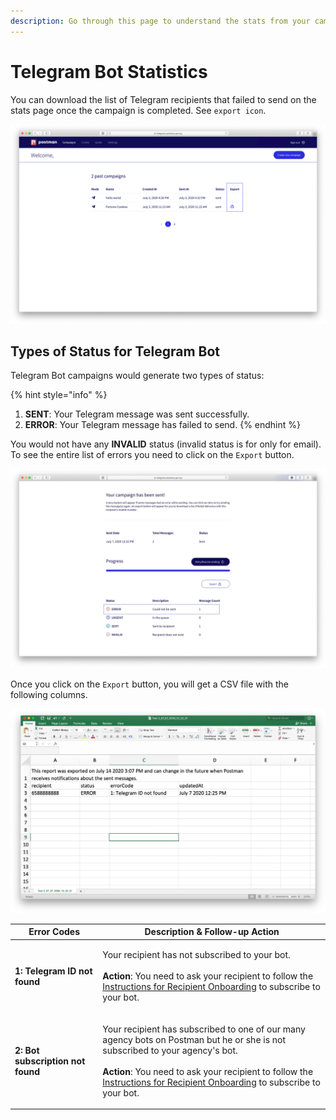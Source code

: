 ```yaml
---
description: Go through this page to understand the stats from your campaign.
---
```


# Telegram Bot Statistics

You can download the list of Telegram recipients that failed to send on the stats page once the campaign is completed. See `export icon`.

![](../../../.gitbook/assets/telegram-stat-export.png)

## Types of Status for Telegram Bot

Telegram Bot campaigns would generate two types of status:

{% hint style="info" %}
1. **SENT**: Your Telegram message was sent successfully.
2. **ERROR**: Your Telegram message has failed to send.
{% endhint %}

You would not have any **INVALID** status (invalid status is for only for email). To see the entire list of errors you need to click on the `Export` button.

![](<../../../.gitbook/assets/postman-telegram-stat-2 (1) (2).jpg>)

Once you click on the `Export` button, you will get a CSV file with the following columns.

![](../../../.gitbook/assets/postman-telegram-stat.jpg)

| Error Codes                       | Description & Follow-up Action                                                                                                                                                                                                                                                                                                                                                                       |
| --------------------------------- | ---------------------------------------------------------------------------------------------------------------------------------------------------------------------------------------------------------------------------------------------------------------------------------------------------------------------------------------------------------------------------------------------------- |
| **1: Telegram ID not found**      | <p>Your recipient has not subscribed to your bot.<br><br><strong>Action</strong>: You need to ask your recipient to follow the <a href="https://guide.postman.gov.sg/campaign-guide/quick-start/telegram-bot/instructions-recipient-telegram">Instructions for Recipient Onboarding</a> to subscribe to your bot.</p>                                                                                |
| **2: Bot subscription not found** | <p>Your recipient has subscribed to one of our many agency bots on Postman but he or she is not subscribed to your agency's bot.<br><br><strong>Action</strong>: You need to ask your recipient to follow the <a href="https://guide.postman.gov.sg/campaign-guide/quick-start/telegram-bot/instructions-recipient-telegram">Instructions for Recipient Onboarding</a> to subscribe to your bot.</p> |
